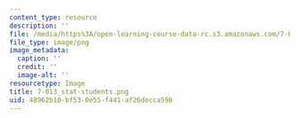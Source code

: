 ```yaml
---
content_type: resource
description: ''
file: /media/https%3A/open-learning-course-data-rc.s3.amazonaws.com/7-013-introductory-biology-spring-2013/48962b10bf530e55f441af26decca598_7-013_stat-students.png
file_type: image/png
image_metadata:
  caption: ''
  credit: ''
  image-alt: ''
resourcetype: Image
title: 7-013_stat-students.png
uid: 48962b10-bf53-0e55-f441-af26decca598
---
```

